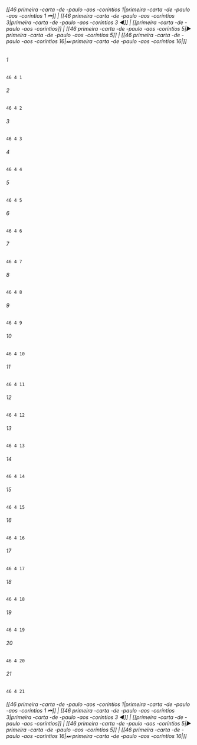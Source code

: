 
###### [[46 primeira -carta -de -paulo -aos -coríntios 1|primeira -carta -de -paulo -aos -coríntios 1 ⏮]] | [[46 primeira -carta -de -paulo -aos -coríntios 3|primeira -carta -de -paulo -aos -coríntios 3 ◀]] | [[primeira -carta -de -paulo -aos -coríntios]] | [[46 primeira -carta -de -paulo -aos -coríntios 5|▶ primeira -carta -de -paulo -aos -coríntios 5]] | [[46 primeira -carta -de -paulo -aos -coríntios 16|⏭ primeira -carta -de -paulo -aos -coríntios 16|]]

###### 1
``` verse
46 4 1 
```
###### 2
``` verse
46 4 2 
```
###### 3
``` verse
46 4 3 
```
###### 4
``` verse
46 4 4 
```
###### 5
``` verse
46 4 5 
```
###### 6
``` verse
46 4 6 
```
###### 7
``` verse
46 4 7 
```
###### 8
``` verse
46 4 8 
```
###### 9
``` verse
46 4 9 
```
###### 10
``` verse
46 4 10 
```
###### 11
``` verse
46 4 11 
```
###### 12
``` verse
46 4 12 
```
###### 13
``` verse
46 4 13 
```
###### 14
``` verse
46 4 14 
```
###### 15
``` verse
46 4 15 
```
###### 16
``` verse
46 4 16 
```
###### 17
``` verse
46 4 17 
```
###### 18
``` verse
46 4 18 
```
###### 19
``` verse
46 4 19 
```
###### 20
``` verse
46 4 20 
```
###### 21
``` verse
46 4 21 
```

###### [[46 primeira -carta -de -paulo -aos -coríntios 1|primeira -carta -de -paulo -aos -coríntios 1 ⏮]] | [[46 primeira -carta -de -paulo -aos -coríntios 3|primeira -carta -de -paulo -aos -coríntios 3 ◀]] | [[primeira -carta -de -paulo -aos -coríntios]] | [[46 primeira -carta -de -paulo -aos -coríntios 5|▶ primeira -carta -de -paulo -aos -coríntios 5]] | [[46 primeira -carta -de -paulo -aos -coríntios 16|⏭ primeira -carta -de -paulo -aos -coríntios 16|]]

